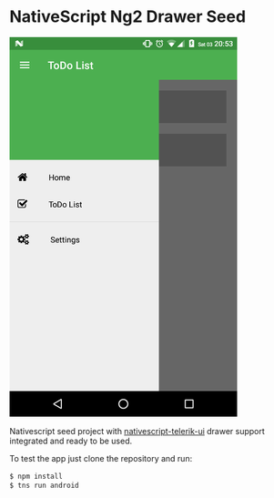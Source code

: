 # NativeScript Ng2 Drawer Seed

![Screenshot](screen.png)

Nativescript seed project with [nativescript-telerik-ui](https://www.npmjs.com/package/nativescript-telerik-ui) 
drawer support integrated and ready to be used.

To test the app just clone the repository and run:
```shell
$ npm install
$ tns run android
```
